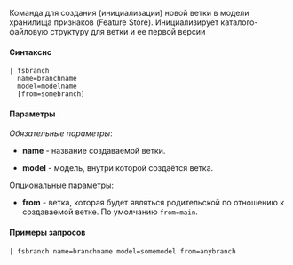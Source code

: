 Команда для создания (инициализации) новой ветки в модели хранилища признаков (Feature Store). Инициализирует каталого-файловую структуру для ветки и ее первой версии

#### Синтаксис

```
| fsbranch 
  name=branchname
  model=modelname
  [from=somebranch]
```

#### Параметры

_Обязательные параметры_:

- **name** - название создаваемой ветки.

- **model** - модель, внутри которой создаётся ветка.

Опциональные параметры:

- **from** - ветка, которая будет являться родительской по отношению к создаваемой ветке. По
  умолчанию `from=main`.
#### Примеры запросов

```
| fsbranch name=branchname model=somemodel from=anybranch
```